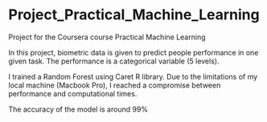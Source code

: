 # Project_Practical_Machine_Learning



Project for the Coursera course Practical Machine Learning

In this project, biometric data is given to predict people performance in one given task. The performance is a categorical variable (5 levels).

I trained a Random Forest using  Caret R library. Due to the limitations of my local machine (Macbook Pro),  I reached a compromise between performance and computational times.

The accuracy of the model is around 99%
